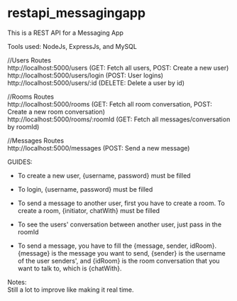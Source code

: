 # restapi_messagingapp  

This is a REST API for a Messaging App  
  
Tools used: NodeJs, ExpressJs, and MySQL
  
//Users Routes  
http://localhost:5000/users (GET: Fetch all users, POST: Create a new user)  
http://localhost:5000/users/login (POST: User logins)  
http://localhost:5000/users/:id (DELETE: Delete a user by id)
  
//Rooms Routes  
http://localhost:5000/rooms (GET: Fetch all room conversation, POST: Create a new room conversation)  
http://localhost:5000/rooms/:roomId (GET: Fetch all messages/conversation by roomId)  
  
//Messages Routes  
http://localhost:5000/messages (POST: Send a new message)  
  
  
GUIDES:
- To create a new user, {username, password} must be filled  
- To login, {username, password} must be filled  

- To send a message to another user, first you have to create a room. To create a room, {initiator, chatWith} must be filled  
- To see the users' conversation between another user, just pass in the roomId  
  
- To send a message, you have to fill the {message, sender, idRoom}. {message} is the message you want to send, {sender} is the username of the user senders', and {idRoom} is the room conversation that you want to talk to, which is {chatWith}.  

Notes:  
Still a lot to improve like making it real time.


